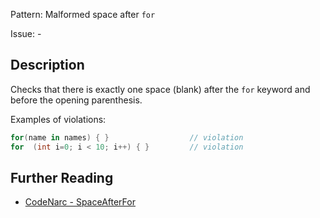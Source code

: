 Pattern: Malformed space after `for`

Issue: -

## Description

Checks that there is exactly one space (blank) after the `for` keyword and before the opening parenthesis.

Examples of violations:

``` groovy
for(name in names) { }                  // violation
for  (int i=0; i < 10; i++) { }         // violation
```

## Further Reading

* [CodeNarc - SpaceAfterFor](http://codenarc.sourceforge.net/codenarc-rules-formatting.html#SpaceAfterFor)
